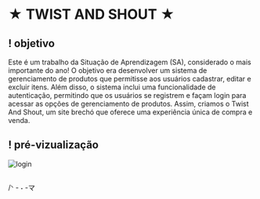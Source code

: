# ★ TWIST AND SHOUT ★

## ! objetivo 
Este é um trabalho da Situação de Aprendizagem (SA), considerado o mais importante do ano! O objetivo era desenvolver um sistema de gerenciamento de produtos que permitisse aos usuários cadastrar, editar e excluir itens. Além disso, o sistema inclui uma funcionalidade de autenticação, permitindo que os usuários se registrem e façam login para acessar as opções de gerenciamento de produtos. Assim, criamos o Twist And Shout, um site brechó que oferece uma experiência única de compra e venda.
 

## ! pré-vizualização
![login](https://github.com/user-attachments/assets/1b9fb82c-eda9-4144-bbc9-3e05d93040cb)


##

/ᐠ - ˕ -マ⁩
